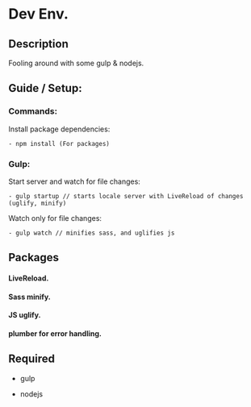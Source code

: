 # Dev Env.

## Description

Fooling around with some gulp & nodejs.

## Guide / Setup:

### Commands:

Install package dependencies:
```
- npm install (For packages)
```

### Gulp:

Start server and watch for file changes:
```
- gulp startup // starts locale server with LiveReload of changes (uglify, minify)
```

Watch only for file changes:
```
- gulp watch // minifies sass, and uglifies js
```

## Packages

#### LiveReload.
#### Sass minify.
#### JS uglify.
#### plumber for error handling.


## Required

- gulp

- nodejs

